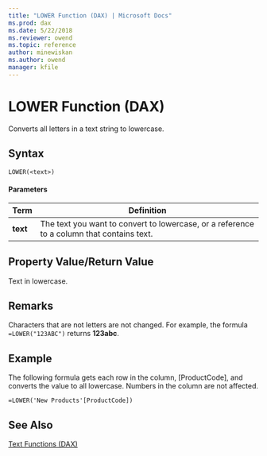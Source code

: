 ```yaml
---
title: "LOWER Function (DAX) | Microsoft Docs"
ms.prod: dax
ms.date: 5/22/2018
ms.reviewer: owend
ms.topic: reference
author: minewiskan
ms.author: owend
manager: kfile
---
```

# LOWER Function (DAX)
Converts all letters in a text string to lowercase.  
  
## Syntax  
  
```  
LOWER(<text>)  
```  
  
#### Parameters  
  
|Term|Definition|  
|--------|--------------|  
|**text**|The text you want to convert to lowercase, or a reference to a column that contains text.|  
  
## Property Value/Return Value  
Text in lowercase.  
  
## Remarks  
Characters that are not letters are not changed. For example, the formula `=LOWER("123ABC")` returns **123abc**.  
  
## Example  
The following formula gets each row in the column, [ProductCode], and converts the value to all lowercase. Numbers in the column are not affected.  
  
```  
=LOWER('New Products'[ProductCode])  
```  
  
## See Also  
[Text Functions &#40;DAX&#41;](text-functions-dax.md)  
  
